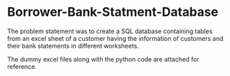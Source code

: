 # Borrower-Bank-Statment-Database
The problem statement was to create a SQL database containing tables from an excel sheet of a customer having the information of customers and their bank statements in different worksheets.

The dummy excel files along with the python code are attached for reference.
